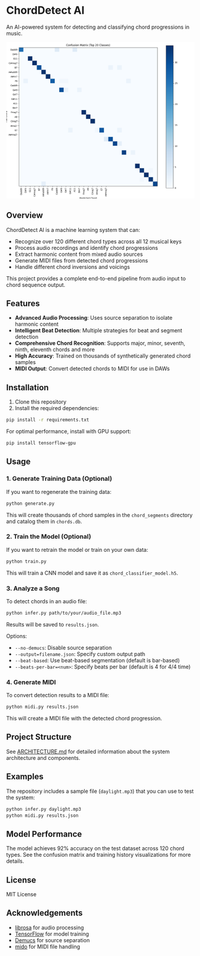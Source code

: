 # ChordDetect AI

An AI-powered system for detecting and classifying chord progressions in music.

![Chord Detection](confusion_matrix.png)

## Overview

ChordDetect AI is a machine learning system that can:

- Recognize over 120 different chord types across all 12 musical keys
- Process audio recordings and identify chord progressions
- Extract harmonic content from mixed audio sources
- Generate MIDI files from detected chord progressions
- Handle different chord inversions and voicings

This project provides a complete end-to-end pipeline from audio input to chord sequence output.

## Features

- **Advanced Audio Processing**: Uses source separation to isolate harmonic content
- **Intelligent Beat Detection**: Multiple strategies for beat and segment detection
- **Comprehensive Chord Recognition**: Supports major, minor, seventh, ninth, eleventh chords and more
- **High Accuracy**: Trained on thousands of synthetically generated chord samples
- **MIDI Output**: Convert detected chords to MIDI for use in DAWs

## Installation

1. Clone this repository
2. Install the required dependencies:

```bash
pip install -r requirements.txt
```

For optimal performance, install with GPU support:

```bash
pip install tensorflow-gpu
```

## Usage

### 1. Generate Training Data (Optional)

If you want to regenerate the training data:

```bash
python generate.py
```

This will create thousands of chord samples in the `chord_segments` directory and catalog them in `chords.db`.

### 2. Train the Model (Optional)

If you want to retrain the model or train on your own data:

```bash
python train.py
```

This will train a CNN model and save it as `chord_classifier_model.h5`.

### 3. Analyze a Song

To detect chords in an audio file:

```bash
python infer.py path/to/your/audio_file.mp3
```

Results will be saved to `results.json`.

Options:
- `--no-demucs`: Disable source separation
- `--output=filename.json`: Specify custom output path
- `--beat-based`: Use beat-based segmentation (default is bar-based)
- `--beats-per-bar=<num>`: Specify beats per bar (default is 4 for 4/4 time)

### 4. Generate MIDI

To convert detection results to a MIDI file:

```bash
python midi.py results.json
```

This will create a MIDI file with the detected chord progression.

## Project Structure

See [ARCHITECTURE.md](docs/ARCHITECTURE.md) for detailed information about the system architecture and components.

## Examples

The repository includes a sample file (`daylight.mp3`) that you can use to test the system:

```bash
python infer.py daylight.mp3
python midi.py results.json
```

## Model Performance

The model achieves 92% accuracy on the test dataset across 120 chord types. See the confusion matrix and training history visualizations for more details.

## License

MIT License

## Acknowledgements

- [librosa](https://librosa.org/) for audio processing
- [TensorFlow](https://www.tensorflow.org/) for model training
- [Demucs](https://github.com/facebookresearch/demucs) for source separation
- [mido](https://mido.readthedocs.io/) for MIDI file handling